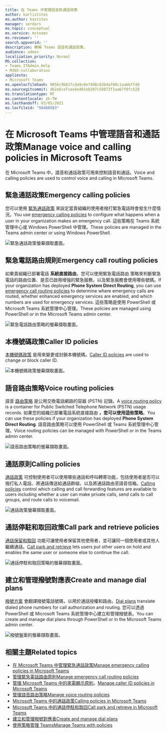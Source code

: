 ```yaml
---
title: 在 Teams 中管理語音和通話政策
author: karlistites
ms.author: kastites
manager: serdars
ms.topic: conceptual
ms.service: msteams
ms.reviewer: ''
search.appverid: ''
description: 瞭解 Teams 語音和通話政策。
audience: admin
localization_priority: Normal
MS.collection:
- Teams_ITAdmin_Help
- M365-collaboration
appliesto:
- Microsoft Teams
ms.openlocfilehash: 9056c9b81fcda9c0e7408c63b4af00c1aabbffd0
ms.sourcegitcommit: d62e6cefceebe481eb207c59872f1aa67f0fc528
ms.translationtype: MT
ms.contentlocale: zh-TW
ms.lasthandoff: 03/05/2021
ms.locfileid: "50460583"
---
```

# <a name="manage-voice-and-calling-policies-in-microsoft-teams"></a><span data-ttu-id="c99cc-103">在 Microsoft Teams 中管理語音和通話政策</span><span class="sxs-lookup"><span data-stu-id="c99cc-103">Manage voice and calling policies in Microsoft Teams</span></span>

<span data-ttu-id="c99cc-104">在 Microsoft Teams 中，語音和通話政策可用來控制語音和通話。</span><span class="sxs-lookup"><span data-stu-id="c99cc-104">Voice and calling policies are used to control voice and calling in Microsoft Teams.</span></span>

## <a name="emergency-calling-policies"></a><span data-ttu-id="c99cc-105">緊急通話政策</span><span class="sxs-lookup"><span data-stu-id="c99cc-105">Emergency calling policies</span></span>

<span data-ttu-id="c99cc-106">您可以使用 [緊急通話政策](manage-emergency-calling-policies.md) 來設定當貴組織的使用者撥打緊急電話時會發生什麼情況。</span><span class="sxs-lookup"><span data-stu-id="c99cc-106">You use [emergency calling policies](manage-emergency-calling-policies.md) to configure what happens when a user in your organization makes an emergency call.</span></span> <span data-ttu-id="c99cc-107">這些策略在 Teams 系統管理中心或 Windows PowerShell 中管理。</span><span class="sxs-lookup"><span data-stu-id="c99cc-107">These policies are managed in the Teams admin center or using Windows PowerShell.</span></span>

![緊急通話政策螢幕擷取畫面。](media/emergency-calling-policy2.png)

## <a name="emergency-call-routing-policies"></a><span data-ttu-id="c99cc-109">緊急電話路由規則</span><span class="sxs-lookup"><span data-stu-id="c99cc-109">Emergency call routing policies</span></span>

<span data-ttu-id="c99cc-110">如果貴組織已部署電話 **系統直接路由**，您可以使用緊急電話路由 [](manage-emergency-call-routing-policies.md)策略來判斷緊急電話的路由位置、是否已啟用增強的緊急服務，以及緊急服務會使用哪些號碼。</span><span class="sxs-lookup"><span data-stu-id="c99cc-110">If your organization has deployed **Phone System Direct Routing**, you can use [emergency call routing policies](manage-emergency-call-routing-policies.md) to determine where emergency calls are routed, whether enhanced emergency services are enabled, and which numbers are used for emergency services.</span></span> <span data-ttu-id="c99cc-111">這些策略是使用 PowerShell 或 Microsoft Teams 系統管理中心管理。</span><span class="sxs-lookup"><span data-stu-id="c99cc-111">These policies are managed using PowerShell or in the Microsoft Teams admin center.</span></span>

![緊急電話路由策略的螢幕擷取畫面。](media/emergency-call-routing-policy.png)

## <a name="caller-id-policies"></a><span data-ttu-id="c99cc-113">本機號碼政策</span><span class="sxs-lookup"><span data-stu-id="c99cc-113">Caller ID policies</span></span>

<span data-ttu-id="c99cc-114">[本機號碼政策](caller-id-policies.md) 是用來變更或封鎖本機號碼。</span><span class="sxs-lookup"><span data-stu-id="c99cc-114">[Caller ID policies](caller-id-policies.md) are used to change or block caller ID.</span></span>

![本機號碼政策螢幕擷取畫面。](media/caller-id-policy.png)

## <a name="voice-routing-policies"></a><span data-ttu-id="c99cc-116">語音路由策略</span><span class="sxs-lookup"><span data-stu-id="c99cc-116">Voice routing policies</span></span>

<span data-ttu-id="c99cc-117">語音 [路由策略](manage-voice-routing-policies.md) 是公用交換電話網路的容器 (PSTN) 記錄。</span><span class="sxs-lookup"><span data-stu-id="c99cc-117">A [voice routing policy](manage-voice-routing-policies.md) is a container for Public Switched Telephone Network (PSTN) usage records.</span></span> <span data-ttu-id="c99cc-118">如果您的組織已部署電話系統直接路由 **，您可以使用這些策略**。</span><span class="sxs-lookup"><span data-stu-id="c99cc-118">You can use these policies if your organization has deployed **Phone System Direct Routing**.</span></span> <span data-ttu-id="c99cc-119">語音路由策略可以使用 PowerShell 或 Teams 系統管理中心管理。</span><span class="sxs-lookup"><span data-stu-id="c99cc-119">Voice routing policies can be managed with PowerShell or in the Teams admin center.</span></span>

![語音路由策略的螢幕擷取畫面。](media/voice-routing-policy.png)

## <a name="calling-policies"></a><span data-ttu-id="c99cc-121">通話原則</span><span class="sxs-lookup"><span data-stu-id="c99cc-121">Calling policies</span></span>

<span data-ttu-id="c99cc-122">[通話政策](teams-calling-policy.md) 可控制使用者可以使用哪些通話和呼叫轉寄功能，包括使用者是否可以撥打私人電話、將通話傳送給通話群組，以及將通話路由至語音信箱。</span><span class="sxs-lookup"><span data-stu-id="c99cc-122">[Calling policies](teams-calling-policy.md) control which calling and call forwarding features are available to users including whether a user can make private calls, send calls to call groups, and route calls to voicemail.</span></span>

![通話政策螢幕擷取畫面。](media/calling-policy.png)

## <a name="call-park-and-retrieve-policies"></a><span data-ttu-id="c99cc-124">通話停駐和取回政策</span><span class="sxs-lookup"><span data-stu-id="c99cc-124">Call park and retrieve policies</span></span>

<span data-ttu-id="c99cc-125">[通話保留和取回](call-park-and-retrieve.md) 功能可讓使用者保留其他使用者，並可讓同一個使用者或其他人繼續通話。</span><span class="sxs-lookup"><span data-stu-id="c99cc-125">[Call park and retrieve](call-park-and-retrieve.md) lets users put other users on hold and enables the same user or someone else to continue the call.</span></span>

![通話停駐和取回策略的螢幕擷取畫面。](media/call-park-policy.png)

## <a name="create-and-manage-dial-plans"></a><span data-ttu-id="c99cc-127">建立和管理撥號對應表</span><span class="sxs-lookup"><span data-stu-id="c99cc-127">Create and manage dial plans</span></span>

<span data-ttu-id="c99cc-128">[撥號方案](create-and-manage-dial-plans.md) 會翻譯撥號電話號碼，以用於通話授權和路由。</span><span class="sxs-lookup"><span data-stu-id="c99cc-128">[Dial plans](create-and-manage-dial-plans.md) translate dialed phone numbers for call authorization and routing.</span></span> <span data-ttu-id="c99cc-129">您可以透過 PowerShell 或 Microsoft Teams 系統管理中心建立和管理撥號表。</span><span class="sxs-lookup"><span data-stu-id="c99cc-129">You can create and manage dial plans through PowerShell or in the Microsoft Teams admin center.</span></span>

![撥號盤案的螢幕擷取畫面。](media/dial-plans.png)

## <a name="related-topics"></a><span data-ttu-id="c99cc-131">相關主題</span><span class="sxs-lookup"><span data-stu-id="c99cc-131">Related topics</span></span>

* [<span data-ttu-id="c99cc-132">在 Microsoft Teams 中管理緊急通話政策</span><span class="sxs-lookup"><span data-stu-id="c99cc-132">Manage emergency calling policies in Microsoft Teams</span></span>](manage-emergency-calling-policies.md)
* [<span data-ttu-id="c99cc-133">管理緊急電話路由原則</span><span class="sxs-lookup"><span data-stu-id="c99cc-133">Manage emergency call routing policies</span></span>](manage-emergency-call-routing-policies.md)
* <span data-ttu-id="c99cc-134">[管理 Microsoft Teams 中的來電顯示原則](caller-id-policies.md)。</span><span class="sxs-lookup"><span data-stu-id="c99cc-134">[Manage caller ID policies in Microsoft Teams](caller-id-policies.md)</span></span>
* [<span data-ttu-id="c99cc-135">管理語音路由策略</span><span class="sxs-lookup"><span data-stu-id="c99cc-135">Manage voice routing policies</span></span>](manage-voice-routing-policies.md)
* [<span data-ttu-id="c99cc-136">Microsoft Teams 中的通話政策</span><span class="sxs-lookup"><span data-stu-id="c99cc-136">Calling policies in Microsoft Teams</span></span>](teams-calling-policy.md)
* [<span data-ttu-id="c99cc-137">Microsoft Teams 中的通話停駐和取回</span><span class="sxs-lookup"><span data-stu-id="c99cc-137">Call park and retrieve in Microsoft Teams</span></span>](call-park-and-retrieve.md)
* [<span data-ttu-id="c99cc-138">建立和管理撥號對應表</span><span class="sxs-lookup"><span data-stu-id="c99cc-138">Create and manage dial plans</span></span>](create-and-manage-dial-plans.md)
* [<span data-ttu-id="c99cc-139">使用策略管理 Teams</span><span class="sxs-lookup"><span data-stu-id="c99cc-139">Manage Teams with policies</span></span>](manage-teams-with-policies.md)
